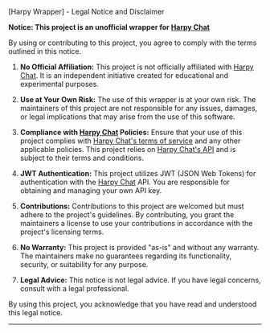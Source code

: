 [Harpy Wrapper] - Legal Notice and Disclaimer

**Notice: This project is an unofficial wrapper for [Harpy Chat](https://harpy.chat)**

By using or contributing to this project, you agree to comply with the terms outlined in this notice.

1. **No Official Affiliation:** This project is not officially affiliated with [Harpy Chat](https://harpy.chat). It is an independent initiative created for educational and experimental purposes.

2. **Use at Your Own Risk:** The use of this wrapper is at your own risk. The maintainers of this project are not responsible for any issues, damages, or legal implications that may arise from the use of this software.

3. **Compliance with [Harpy Chat](https://harpy.chat) Policies:** Ensure that your use of this project complies with [Harpy Chat's terms of service](https://harpy.chat/terms) and any other applicable policies. This project relies on [Harpy Chat's API](https://harpy.chat) and is subject to their terms and conditions.

4. **JWT Authentication:** This project utilizes JWT (JSON Web Tokens) for authentication with the [Harpy Chat](https://harpy.chat) API. You are responsible for obtaining and managing your own API key.

5. **Contributions:** Contributions to this project are welcomed but must adhere to the project's guidelines. By contributing, you grant the maintainers a license to use your contributions in accordance with the project's licensing terms.

6. **No Warranty:** This project is provided "as-is" and without any warranty. The maintainers make no guarantees regarding its functionality, security, or suitability for any purpose.

7. **Legal Advice:** This notice is not legal advice. If you have legal concerns, consult with a legal professional.

By using this project, you acknowledge that you have read and understood this legal notice.

---
